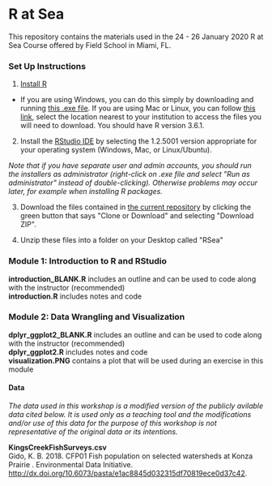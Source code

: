 # R at Sea

This repository contains the materials used in the 24 - 26 January 2020 R at Sea Course offered by Field School in Miami, FL.

### Set Up Instructions  

1. [Install R](https://www.r-project.org/)  
- If you are using Windows, you can do this simply by downloading and running [this .exe file](https://cran.r-project.org/bin/windows/base/release.htm). If you are using Mac or Linux, you can follow [this link](https://cran.r-project.org/mirrors.html), select the location nearest to your institution to access the files you will need to download. You should have R version 3.6.1.  

2. Install the [RStudio IDE](https://www.rstudio.com/products/rstudio/download/#download) by selecting the 1.2.5001 version appropriate for your operating system (Windows, Mac, or Linux/Ubuntu).  

*Note that if you have separate user and admin accounts, you should run the installers as administrator (right-click on .exe file and select "Run as administrator" instead of double-clicking). Otherwise problems may occur later, for example when installing R packages.*  

3. Download the files contained in [the current repository](https://github.com/DanielleQuinn/R-at-Sea-January2020) by clicking the green button that says "Clone or Download" and selecting "Download ZIP".  

4. Unzip these files into a folder on your Desktop called "RSea"  

### Module 1: Introduction to R and RStudio     
**introduction_BLANK.R** includes an outline and can be used to code along with the instructor (recommended)  
**introduction.R** includes notes and code  

### Module 2: Data Wrangling and Visualization  
**dplyr_ggplot2_BLANK.R** includes an outline and can be used to code along with the instructor (recommended)  
**dplyr_ggplot2.R** includes notes and code  
**visualization.PNG** contains a plot that will be used during an exercise in this module  

#### Data  
*The data used in this workshop is a modified version of the publicly avilable data cited below. It is used only as a teaching tool and the modifications and/or use of this data for the purpose of this workshop is not representative of the original data or its intentions.*  

**KingsCreekFishSurveys.csv**  
Gido, K. B. 2018. CFP01 Fish population on selected watersheds at Konza Prairie . Environmental Data Initiative. http://dx.doi.org/10.6073/pasta/e1ac8845d032315df70819ece0d37c42.

